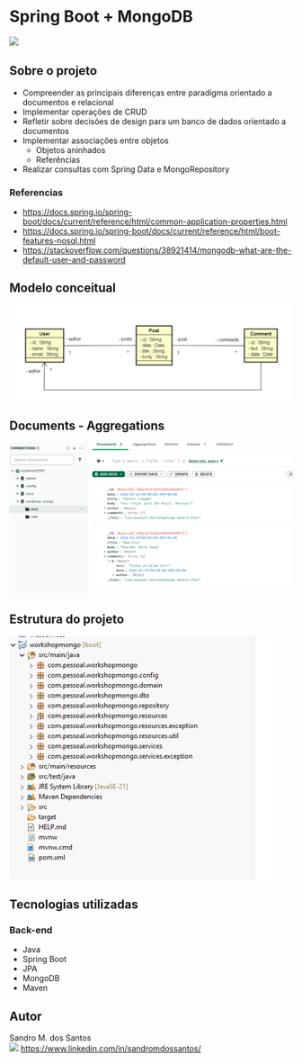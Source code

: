 # Spring Boot + MongoDB
<a href="https://github.com/devPoa-Java/workshop-spring-boot-mongodb/blob/main/LICENSE" target="_blank"><img src="https://img.shields.io/npm/l/react" target="_blank"></a>

## Sobre o projeto 

- Compreender as principais diferenças entre paradigma orientado a documentos e relacional
- Implementar operações de CRUD
- Refletir sobre decisões de design para um banco de dados orientado a documentos
- Implementar associações entre objetos
  - Objetos aninhados
  - Referências
- Realizar consultas com Spring Data e MongoRepository

### Referencias
 - https://docs.spring.io/spring-boot/docs/current/reference/html/common-application-properties.html
 - https://docs.spring.io/spring-boot/docs/current/reference/html/boot-features-nosql.html
 - https://stackoverflow.com/questions/38921414/mongodb-what-are-the-default-user-and-password
## Modelo conceitual
![Modelo conceitual](https://github.com/devPoa-Java/workshop-spring-boot-mongodb/blob/main/modeloConceitual-mongoDB.png)

## Documents - Aggregations

![MongoDB](https://github.com/devPoa-Java/workshop-spring-boot-mongodb/blob/main/mongo-Compass.png)

## Estrutura do projeto

![MongoDB](https://github.com/devPoa-Java/workshop-spring-boot-mongodb/blob/main/ModelosCamadas.png)

## Tecnologias utilizadas

### Back-end
- Java
- Spring Boot
- JPA
- MongoDB
- Maven

## Autor 
Sandro M. dos Santos\
<img src="https://img.shields.io/badge/in-4682b4" target="_blank"> https://www.linkedin.com/in/sandromdossantos/

